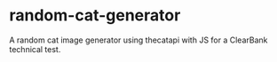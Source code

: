 # random-cat-generator
A random cat image generator using thecatapi with JS for a ClearBank technical test.
